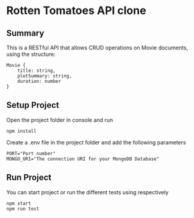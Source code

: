 # Rotten Tomatoes API clone

## Summary

<p>This is a RESTful API that allows CRUD operations 
on Movie documents, using the structure:</p>

    Movie {
        title: string,
        plotSummary: string,
        duration: number
    }
        
## Setup Project

<p>Open the project folder in console and run</p>
    
    npm install

<p>Create a .env file in the project folder and add the following parameters</p>

    PORT="Port number"
    MONGO_URI="The connection URI for your MongoDB Database"

## Run Project
<p>You can start project or run the different tests using respectively</p>
    
    npm start
    npm run test